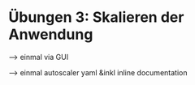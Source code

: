 # Übungen 3: Skalieren der Anwendung

--&gt; einmal via GUI

--&gt; einmal autoscaler yaml &inkl inline documentation

